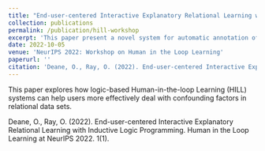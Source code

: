 ```yaml
---
title: "End-user-centered Interactive Explanatory Relational Learning with Inductive Logic Programming"
collection: publications
permalink: /publication/hill-workshop
excerpt: 'This paper present a novel system for automatic annotation of gaze tracking data using Mask R-CNN.'
date: 2022-10-05
venue: 'NeurIPS 2022: Workshop on Human in the Loop Learning'
paperurl: ''
citation: 'Deane, O., Ray, O. (2022). End-user-centered Interactive Explanatory Relational Learning with Inductive Logic Programming. <i>Human in the Loop Learning at NeurIPS 2022</i>. 1(1).'
---
```

This paper explores how logic-based Human-in-the-loop Learning (HILL) systems can help users more effectively deal with confounding factors in relational data
sets. 

Deane, O., Ray, O. (2022). End-user-centered Interactive Explanatory Relational Learning with Inductive Logic Programming. Human in the Loop Learning at NeurIPS 2022. 1(1).